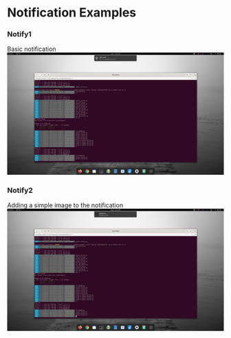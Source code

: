 # Notification Examples


### Notify1
Basic notification
![Notify Example](https://github.com/jeteokeeffe/gtk-python-examples/raw/master/notifications/notify1.png)

### Notify2
Adding a simple image to the notification
![Notify Example](https://github.com/jeteokeeffe/gtk-python-examples/raw/master/notifications/notify2.png)
